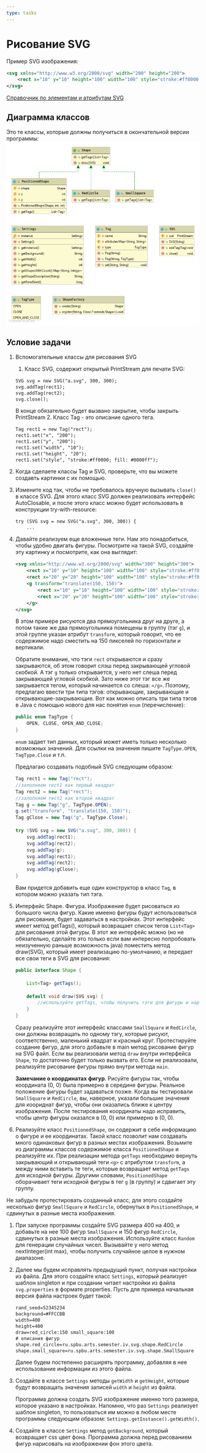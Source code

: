 ```yaml
---
type: tasks
---
```


# Рисование SVG

Пример SVG изображения:
```svg
<svg xmlns="http://www.w3.org/2000/svg" width="200" height="200">
    <rect x="10" y="10" height="100" width="100" style="stroke:#ff0000; fill: #0000ff"/>
</svg>
```

[Справочник по элементам и атрибутам SVG](https://developer.mozilla.org/ru/docs/Web/SVG)

## Диаграмма классов
Это те классы, которые должны получиться в окончательной версии программы:
![class diagram](SVG-class-diagram.png)

## Условие задачи

1. Вспомогательные классы для рисования
SVG
    1. Класс SVG, содержит открытый
    PrintStream для печати SVG:
    ```
    SVG svg = new SVG("a.svg", 300, 300);
    svg.addTag(rect1);
    svg.addTag(rect2);
    svg.close();
    ```
    В конце обязательно будет вызвано закрытие, чтобы закрыть PrintStream
    2. Класс Tag - это описание одного тега.
    ```
    Tag rect1 = new Tag("rect");
    rect1.set("x", "200");
    rect1.set("y", "200");
    rect1.set("width", "10");
    rect1.set("height", "20");
    rect1.set("style", "stroke:#ff0000; fill: #0000ff");
    ```
1. Когда сделаете классы Tag и SVG, проверьте, что вы можете создавть картинки с их помощью.
1. Измените код так, чтобы не требовалось вручную вызывать `close()` в классе SVG. Для этого класс SVG должен реализовать интерфейс
AutoClosable, и после этого класс можно будет использовать в конструкции try-with-resource:
    ```
    try (SVG svg = new SVG("a.svg", 300, 300)) {
        ...
    ```
1. Давайте реализуем еще вложенные теги. Нам это понадобиться, чтобы удобно двигать фигуры. Посмотрите на такой SVG, создайте эту
картинку и посмотрите, как она выглядит:
    ```svg
    <svg xmlns="http://www.w3.org/2000/svg" width="300" height="300">
        <rect x="10" y="10" height="100" width="100" style="stroke:#ff0000; fill: #0000ff"/>
        <rect x="20" y="20" height="100" width="100" style="stroke:#ff0000; fill: #00ff00"/>
        <g transform="translate(150, 150)">
            <rect x="10" y="10" height="100" width="100" style="stroke:#ff0000; fill: #0000ff"/>
            <rect x="20" y="20" height="100" width="100" style="stroke:#ff0000; fill: #00ff00"/>
        </g>
    </svg>
    ```
    
    В этом примере рисуются два прямоугольника друг на друге, а потом такие же два прямоугольника помещены в группу (тэг `g`),
    и этой группе указан атрибут `transform`, который говорит, что ее содержимое надо сместить на 150 пикселей по горизонтали
    и вертикали.
    
    Обратите внимание, что тэги `rect` открываются и сразу закрываются, об этом говорит слэш перед закрывающей угловой скобкой.
    А тэг `g` только открывается, у него нет слеша перед закрывающей угловой скобкой. Зато ниже этот тэг все же закрывается тегом,
    который начинается со слеша: `</g>`. Поэтому, предлагаю ввести три типа тэгов: открывающие, закрывающие и открывающие-закрывающие.
    Вот как можно описать три типа тэгов в Java с помощью нового для нас понятия `enum` (перечисление):
    
    ```java
    public enum TagType {
        OPEN, CLOSE, OPEN_AND_CLOSE;
    }
    ```
    
    `enum` задает тип данных, который может иметь только несколько возможных значений. Для ссылки на значения пишите `TagType.OPEN`,
    `TagType.Close` и т.п.
    
    Предлагаю создавать подобный SVG следующим образом:
    ```java
    Tag rect1 = new Tag("rect");
    //заполняем rect1 как первый квадрат
    Tag rect2 = new Tag("rect");
    //заполняем rect2 как второй квадрат
    Tag g = new Tag("g", TagType.OPEN);
    g.set("transform", "translate(150, 150)");
    Tag gClose = new Tag("g", TagType.Close);
    
    try (SVG svg = new SVG("a.svg", 300, 300)) {
        svg.addTag(rect1);
        svg.addTag(rect2);
        svg.addTag(g);
        svg.addTag(rect1);
        svg.addTag(rect2);
        svg.addTag(gClose);
    }
    ```
    
    Вам придется добавить еще один конструктор в класс `Tag`, в котором можно указать тип тэга.
    
1. Интерфейс Shape. Фигура. Изображение будет рисоваться из большого числа фигур. Какие имеено фигуры будут использоваться для рисования, будет задаваться в настройках. Этот интерфейс имеет метод getTags(), который возвращает список тегов `List<Tag>` для рисования этой фигуры. В этот же интерфейс можно (но не обязательно, сделайте это только если вам интересно попробовать неизученную раньше возможность java) поместить метод draw(SVG), который имеет реализацию по-умолчанию, и передает все свои теги в SVG для рисования:
    ```java
    public interface Shape {

        List<Tag> getTags();

        default void draw(SVG svg) {
            //используйте getTags, чтобы получить тэги для фигуры и нарисовать их на svg.
        }
    }
    ```
    Сразу реализуйте этот интерфейс классами `SmallSquare` и `RedCircle`, они должны возвращать по одному тэгу, которые рисуют, соответственно, маленький квадрат и красный круг. Протестируйте создание фигур, для этого добавьте в main метод рисование фигур на SVG файл. Если вы реализовали метод `draw` внутри интерфейса `Shape`, то достаточно будет только вызвать его. Если не реализовали, реализуйте рисование фигуры прямо внутри метода `main`.

    **Замечание о координатах фигур**. Рисуйте фигуры так, чтобы координата (0, 0) была примерно в середине фигуры. Реальное положение фигуры будет задаваться позже. Когда вы тестировали `SmallSquare` и `RedCircle`, вы, наверное, указали большие значения для коориднат фигур, чтобы они оказались ближе к центру изображения. После тестирования координаты надо исправить, чтобы центр фигуры оказался в (0, 0) или примерно в (0, 0).

1. Реализуйте класс `PositionedShape`, он содержит в себе информацию о фигуре и ее координатах. Такой класс позволит нам создавать много одинаковых фигур в разных местах изображения. Возьмите из диаграммы классов содержимое класса `PositionedShape` и реализуйте их. При реализации метода `getTags` необходимо вернуть закрывающий и открывающий теги `<g>` c атрибутом `transform`, а между ними вставить те теги, которые возвращает метод `getTags` для исходной фигуры. Другими словами, `PositionedShape` оборачивает теги исходной фигуры в тег `g` (в группу) и сдвигает эту группу.

Не забудьте протестировать созданный класс, для этого создайте несколько фигур `SmallSquare` и `RedCircle`, обернутых в `PositionedShape`, и сдвинутых в разные места изображения.

1. При запуске программы создайте SVG размера 400 на 400, и добавьте на нее 100 фигур `SmallSquare` и 150 фигур `RedCircle`,  сдвинутых в разные места изображения. Используйте класс `Random` для генерации случайных чисел. Вызывайте у него метод nextInteger(int max), чтобы получить случайное целое в нужном диапазоне.

1. Далее мы будем исправлять предыдущий пункт, получая настройки из файла. Для этого создайте класс `Settings`, который реализует шаблон singleton и при создании читает настройки из файла `svg.properties` в формате properties.
Пусть для примера начальная версия файла настроек будет такой:

    ```
    rand_seed=52345234
    background=#FFCCBB
    width=400
    height=400
    draw=red_circle:150 small_square:100
    # описания фигур
    shape.red_circle=ru.spbu.arts.semester.iv.svg.shape.RedCircle
    shape.small_square=ru.spbu.arts.semester.iv.svg.shape.SmallSquare
    ```
    
    Далее будем постепенно расширять программу, добавляя в нее использование информации из этого файла.
    
1. Создайте в классе `Settings` методы `getWidth` и `getHeight`, которые будут возвращать значения записей `width` и `height` из файла.

    Программа должна создать SVG изображение именно того размера, которое указано в настройках. Напомню, что раз `Settings` реализует
    шаблон singleton, то пользоваться им можно в любом месте программы следующим образом: `Settings.getInstance().getWidth()`.
    
1. Создайте в классе `Settings` метод `getBackground`, который возвращает css цвет фона. Программа должна перед рисованием фигур нарисовать на изображении фон этого цвета.
     
    
    
    

